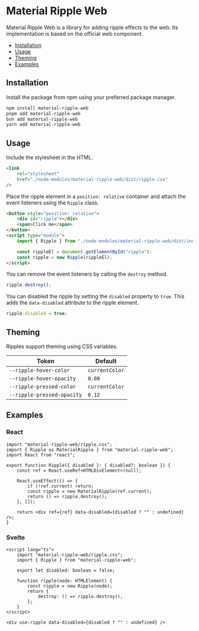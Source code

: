 # Material Ripple Web

Material Ripple Web is a library for adding ripple effects to the web. Its implementation is based on the official [<md-ripple>] web component.

- [Installation](#installation)
- [Usage](#usage)
- [Theming](#theming)
- [Examples](#examples)

## Installation

Install the package from npm using your preferred package manager.

```bash
npm install material-ripple-web
pnpm add material-ripple-web
bun add material-ripple-web
yarn add material-ripple-web
```

## Usage

Include the stylesheet in the HTML.

```html
<link
	rel="stylesheet"
	href="./node-modules/material-ripple-web/dist/ripple.css"
/>
```

Place the ripple element in a `position: relative` container and attach the event listeners using the `Ripple` class.

```html
<button style="position: relative">
	<div id="ripple"></div>
	<span>Click me</span>
</button>
<script type="module">
	import { Ripple } from "./node-modules/material-ripple-web/dist/index.js";

	const rippleEl = document.getElementById("ripple");
	const ripple = new Ripple(rippleEl);
</script>
```

You can remove the event listeners by calling the `destroy` method.

```js
ripple.destroy();
```

You can disabled the ripple by setting the `disabled` property to `true`. This adds the `data-disabled` attribute to the ripple element.

```js
ripple.disabled = true;
```

## Theming

Ripples support theming using CSS variables.

| Token                      | Default        |
| -------------------------- | -------------- |
| `--ripple-hover-color`     | `currentColor` |
| `--ripple-hover-opacity`   | `0.08`         |
| `--ripple-pressed-color`   | `currentColor` |
| `--ripple-pressed-opacity` | `0.12`         |

## Examples

### React

```tsx
import "material-ripple-web/ripple.css";
import { Ripple as MaterialRipple } from "material-ripple-web";
import React from "react";

export function Ripple({ disabled }: { disabled?: boolean }) {
	const ref = React.useRef<HTMLDivElement>(null);

	React.useEffect(() => {
		if (!ref.current) return;
		const ripple = new MaterialRipple(ref.current);
		return () => ripple.destroy();
	}, []);

	return <div ref={ref} data-disabled={disabled ? "" : undefined} />;
}
```

### Svelte

```svelte
<script lang="ts">
    import "material-ripple-web/ripple.css";
    import { Ripple } from "material-ripple-web";

    export let disabled: boolean = false;

    function ripple(node: HTMLElement) {
        const ripple = new Ripple(node);
        return {
            destroy: () => ripple.destroy(),
        };
    }
</script>

<div use:ripple data-disabled={disabled ? "" : undefined} />
```

[<md-ripple>]: https://github.com/material-components/material-web/tree/main/ripple
[documentation]: https://svelte-material-ripple.vercel.app
